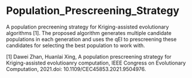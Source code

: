 # Population_Prescreening_Strategy
A population precreening strategy for Kriging-assisted evolutionary algorithms [1]. The proposed algorithm generates multiple candidate populations in each generation and uses the qEI to prescreening these candidates for selecting the best population to work with.

[1] Dawei Zhan, Huanlai Xing, A population prescreening strategy for Kriging-assisted evolutioanry computation, IEEE Congress on Evolutionary Computation, 2021.doi: 10.1109/CEC45853.2021.9504976.
